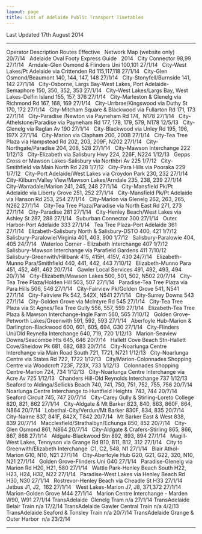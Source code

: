```yaml
---
layout: page
title: List of Adelaide Public Transport Timetables
---
```


Last Updated 17th August 2014

  --------------- ------------------------------------------------------------- ----------------------------------- -----------
  Operator        Description                                                   Routes                              Effective
                  Network Map (website only)                                                                        20/7/14
                  Adelaide Oval Footy Express Guide                                                                 2014
                  City Connector                                                98,99                               27/1/14
                  Arndale-Glen Osmond & Flinders Uni                            100,101                             27/1/14
                  City-West Lakes/Pt Adelaide via Crittenden Rd                 115,117,118                         27/1/14
                  City-Glen Osmond/Beaumont                                     140, 144, 147, 148                  27/1/14
                  City-Stonyfell/Burnside                                       141, 142                            27/1/14
                  City-Osborne, Largs Bay-West Lakes, Port Adelaide-Semaphore   150, 350, 352, 353                  27/1/14
                  City-West Lakes/Largs Bay, West Lakes-Delfin Island           155, 157, 376                       27/1/14
                  City-Marleston & Glenelg via Richmond Rd                      167, 168, 169                       27/1/14
                  City-Urrbrae/Kingswood via Duthy St                           170, 172                            27/1/14
                  City-Mitcham Square & Blackwood via Fullarton Rd              171, 173                            27/1/14
                  City-Paradise /Newton via Payneham Rd                         174,  N178                          27/1/14
                  City-Athelstone/Paradise via Payneham Rd                      177, 178, 179, 579, N178            12/5/13
                  City-Glenelg via Raglan Av                                    190                                 27/1/14
                  City-Blackwood via Unley Rd                                   195, 196, 197X                      27/1/14
                  City-Marion via Clapham                                       200, 200B                           27/1/14
                  City-Tea Tree Plaza via Hampstead Rd                          202, 203, 209F, N202                27/1/14
                  City-Northgate/Paradise                                       204, 208, 528                       27/1/14
                  City-Mawson Interchange                                       222                                 1/12/13
                  City-Elizabeth via Salisbury Hwy                              224, 226F, N224                     1/12/13
                  Gepps Cross or Mawson Lakes-Salisbury via Northbri Av         225                                 1/7/12
                  City-Smithfield via Main North Rd                             228                                 1/7/12
                  City-Para Hills via Pooraka                                   229                                 1/7/12
                  City-Port Adelaide/West Lakes via Croydon Park                230, 232                            27/1/14
                  City-Kilburn/Valley View/Mawson Lakes/Arndale                 235, 238, 239                       27/1/14
                  City-Warradale/Marion                                         241, 245, 248                       27/1/14
                  City-Mansfield Pk/Pt Adelaide via Liberty Grove               251, 252                            27/1/14
                  City-Mansfield Pk/Pt Adelaide via Hanson Rd                   253, 254                            27/1/14
                  City-Marion via Glenelg                                       262, 263, 265, N262                 27/1/14
                  City-Tea Tree Plaza/Paradise via North East Rd                271, 273                            27/1/14
                  City-Paradise                                                 281                                 27/1/14
                  City-Henley Beach/West Lakes via Ashley St                    287, 288                            27/1/14
                  Suburban Connector                                            300                                 27/1/14
                  Outer Harbor-Port Adelaide                                    333                                 27/1/14
                  Tea Tree Plaza-Port Adelaide                                  361                                 27/1/14
                  Elizabeth-Salisbury North & Salisbury-DSTO                    400, 421                            1/7/12
                  Salisbury-Paralowie/Virginia                                  401, 403, 900                       1/7/12
                  Salisbury-Paralowie                                           404, 405                            24/7/14
                  Waterloo Corner - Elizabeth Interchange                       407                                 1/7/12
                  Salisbury-Mawson Interchange via Parafield Gardens            411                                 7/10/12
                  Salisbury-Greenwith/Hillbank                                  415, 415H, 415V, 430                24/7/14
                  Elizabeth-Munno Para/Smithfield                               440, 441, 442, 443                  7/10/12
                  Elizabeth-Munno Para                                          451, 452, 461, 462                  20/7/14
                  Gawler Local Services                                         491, 492, 493, 494                  20/7/14
                  City-Elizabeth/Mawson Lakes                                   500, 501, 502, N502                 20/7/14
                  City-Tea Tree Plaza/Holden Hill                               503, 507                            27/1/14
                  Paradise-Tea Tree Plaza via Para Hills                        506, 546                            27/1/14
                  City-Fairview Pk/Golden Grove                                 541, N541                           27/1/14
                  City-Fairview Pk                                              542, 542X, N541                     27/1/14
                  City-Surrey Downs                                             543                                 27/1/14
                  City-Golden Grove via McIntyre Rd                             545                                 27/1/14
                  City-Tea Tree Plaza via St Agnes/Tea Tree Gully               556, 557, 559                       27/1/14
                  Elizabeth-Tea Tree Plaza & Mawson Interchange-Ingle Farm      560, 565                            7/10/12
                  Golden Grove-Petworth Lakes/Greenwith                         591, 592, 593                       27/1/14
                  Aberfoyle Hub-Marion & Darlington-Blackwood                   600, 601, 605, 694, G30             27/1/14
                  City-Flinders Uni/Old Reynella Interchange                    640, 719, 720                       1/12/13
                  Marion-Seaview Downs/Seacombe Hts                             645, 646                            20/7/14
                  Hallett Cove Beach Stn-Hallett Cove/Sheidow Pk                681, 682, 683                       20/7/14
                  City-Noarlunga Centre Interchange via Main Road South         721, T721, N721                     1/12/13
                  City-Noarlunga Centre via States Rd                           722, T722                           1/12/13
                  City/Marion-Colonnades Shopping Centre via Woodcroft          723F, 723X, 733                     1/12/13
                  Colonnades Shopping Centre-Marion                             724, 734                            1/12/13
                  City-Noarlunga Centre Interchange via Acre Av                 725                                 1/12/13
                  Chanders Hill-Old Reynolds Interchange                        737                                 1/12/13
                  Seaford to Aldinga/Sellicks Beach                             740, 741, 750, 751, 752, 755, 756   20/7/14
                  Noarlunga Centre Interchange to Huntfield Heights             743, 744                            20/7/14
                  Seaford Circuit                                               745, 747                            20/7/14
                  City-Carey Gully & Stirling-Loreto College                    820, 821, 862                       27/1/14
                  City-Aldgate & Mt Barker                                      823, 840, 863, 860F, 864, N864      20/7/14
                  Lobethal-City/Verdun/Mt Barker                                830F, 834, 835                      20/7/14
                  City-Nairne                                                   837, 841F, 842X, T842               20/7/14
                  Mt Barker East & West                                         838, 839                            20/7/14
                  Macclesfield/Strathalbyn/Echunga                              850, 852                            20/7/14
                  City-Glen Osmond                                              861, N864                           20/7/14
                  City-Aldgate & Crafers-Stirling                               865, 866, 867, 868                  27/1/14
                  Aldgate-Blackwood Stn                                         892, 893, 894                       27/1/14
                  Magill-West Lakes, Tennyson via Grange Rd                     B10, B11, B12, 312                  27/1/14
                  City to Greenwith/Elizabeth Interchange                       C1, C2, 548, N1                     27/1/14
                  Blair Athol-Marion                                            G10, N10, N21                       27/1/14
                  City-Aberfoyle Hub                                            G20, G21, G22, 320, N10, N21        27/1/14
                  Golden Grove-Flinders Uni                                     G40                                 27/1/14
                  Paradise-Glenelg via Marion Rd                                H20, H21, 580                       27/1/14
                  Wattle Park-Henley Beach South                                H22, H23, H24, H32, N22             27/1/14
                  Paradise-West Lakes via Henley Beach Rd                       H30, N30                            27/1/14
                  Rostrevor-Henley Beach via Cheadle St                         H33                                 27/1/14
                  Jetbus                                                        J1, J2,  162                        27/1/14
                  West Lakes-Marion                                             J7, J8, 371,372                     27/1/14
                  Marion-Golden Grove                                           M44                                 27/1/14
                  Marion Centre Interchange - Marden                            W90, W91                            27/1/14
  TransAdelaide   Glenelg Tram                                                  n/a                                 27/1/14
  TransAdelaide   Belair Train                                                  n/a                                 17/2/14
  TransAdelaide   Gawler Central Train                                          n/a                                 4/2/13
  TransAdelaide   Seaford & Tonsley Train                                       n/a                                 20/7/14
  TransAdelaide   Grange & Outer Harbor                                         n/a                                 23/2/14
  --------------- ------------------------------------------------------------- ----------------------------------- -----------

